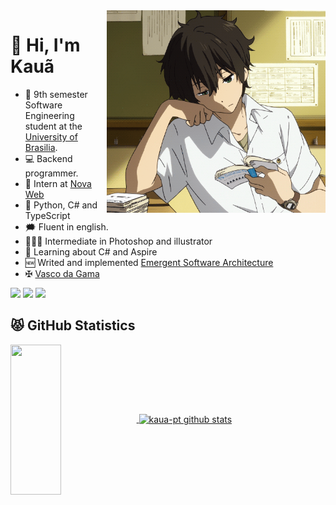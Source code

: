 <img src="gifgit.gif" min-width="350px" max-width="350px" width="350px" align="right" >

# 💢 Hi, I'm Kauã

- :book: 9th semester Software Engineering student at the [University of Brasilia](https://unb.br/).
- 💻 Backend programmer.
- 📖 Intern at [Nova Web](https://novaweb.mobi/)
- 🏹 Python, C# and TypeScript
- :right_anger_bubble: Fluent in english.
- 🧙🏼‍♂️ Intermediate in Photoshop and illustrator
- 🚀 Learning about C# and Aspire
- 🆕 Writed and implemented [Emergent Software Architecture](https://github.com/Arquiteturas-emergentes-e-algoritmos)
- ✠  [Vasco da Gama](https://vasco.com.br/)

 <a href = "kauaponte222@gmail.com"><img src="https://img.shields.io/badge/-Gmail-%23333?style=for-the-badge&logo=gmail&logoColor=blue" target="_blank"></a>
 <a href = "https://www.linkedin.com/in/kau%C3%A3-vin%C3%ADcius-0ba510239/"><img src="https://img.shields.io/badge/-Linkedin-%23333?style=for-the-badge&logo=Linkedin&logoColor=blue" target="_blank"></a>
 <a href = "https://t.me/Kaua_ponte"><img src="https://img.shields.io/badge/-Telegram-%23333?style=for-the-badge&logo=Telegram&logoColor=blue" target="_blank"></a>
 
</div>

## 😾 **GitHub Statistics**

<div justify-content= "space-between"> 
<a href="https://github.com/kaua-pt">
  <img align="center" height="240em" width="40%" src="https://github-readme-stats.vercel.app/api/top-langs/?username=kaua-pt&theme=dracula&layout=compact" />
</a>
<a href="https://github.com/kaua-pt">
 <img align="center" width="50%" src="https://github-readme-stats.vercel.app/api?username=kaua-pt&show_icons=true&theme=dracula&line_height=27" alt="kaua-pt github stats"/>
</a>
</div>
